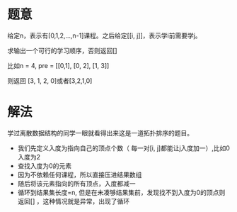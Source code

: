 # 题意
给定n，表示有[0,1,2,...,n-1]课程。之后给定[[i, j]]，表示学i前需要学j。

求输出一个可行的学习顺序，否则返回[]

比如n = 4, pre = [[0,1], [0, 2], [1, 3]]

则返回 [3, 1, 2, 0]或者[3,2,1,0]

# 解法

学过离散数据结构的同学一眼就看得出来这是一道拓扑排序的题目。

* 我们先定义入度为指向自己的顶点个数（ 每一对[i, j]都能让j入度加一）,比如0入度为2
* 查找入度为0的元素
* 因为不依赖任何课程，所以直接压进结果数组
* 随后将该元素指向的所有顶点，入度都减一
* 循环到结果集长度=n, 但是在未凑够结果集前，发现找不到入度为0的顶点则返回[] ，这种情况就是异常，出现了循环
